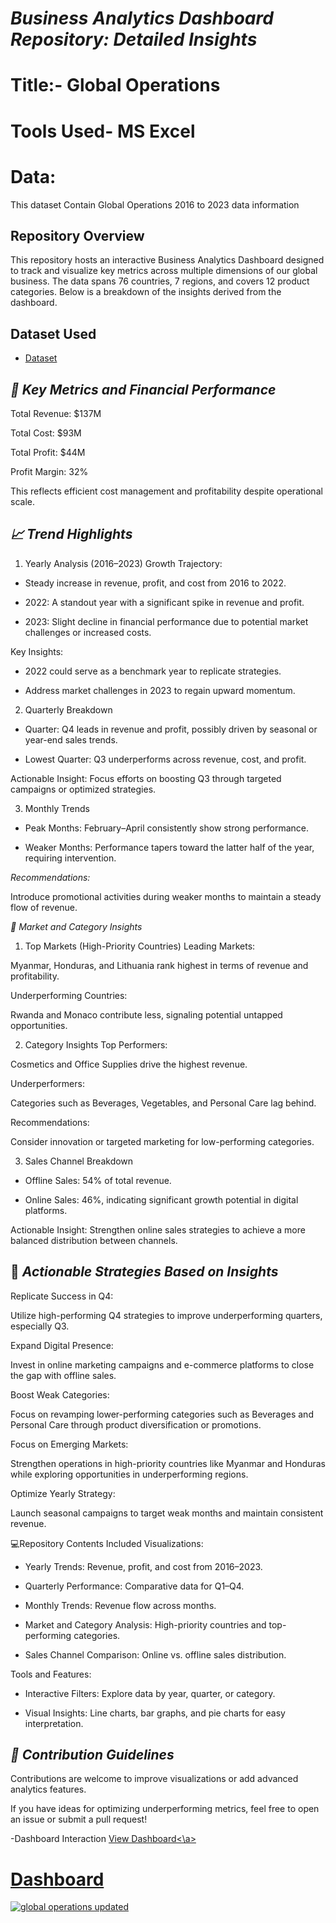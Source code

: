 # *Business Analytics Dashboard Repository: Detailed Insights* 

# Title:- Global Operations

# Tools Used- MS Excel 

# Data: 

This dataset Contain Global Operations 2016 to 2023 data information 

## Repository Overview
This repository hosts an interactive Business Analytics Dashboard designed to track and visualize key metrics across multiple dimensions of our global business. The data spans 76 countries, 7 regions, and covers 12 product categories. Below is a breakdown of the insights derived from the dashboard.

## Dataset Used
- <a href ="https://github.com/sowmyanalam/Excel-data-analysis-Dashboard/blob/main/Sales_18th%20Mar%202025.xlsx">Dataset</a>
## *🌟 Key Metrics and Financial Performance* 

Total Revenue: $137M

Total Cost: $93M

Total Profit: $44M

Profit Margin: 32%

This reflects efficient cost management and profitability despite operational scale.

## *📈 Trend Highlights* 

1. Yearly Analysis (2016–2023)
Growth Trajectory:

- Steady increase in revenue, profit, and cost from 2016 to 2022.

- 2022: A standout year with a significant spike in revenue and profit.

- 2023: Slight decline in financial performance due to potential market challenges or increased costs.

Key Insights:

- 2022 could serve as a benchmark year to replicate strategies.

- Address market challenges in 2023 to regain upward momentum.

2. Quarterly Breakdown
- Quarter: Q4 leads in revenue and profit, possibly driven by seasonal or year-end sales trends.

- Lowest Quarter: Q3 underperforms across revenue, cost, and profit.

Actionable Insight: Focus efforts on boosting Q3 through targeted campaigns or optimized strategies.

3. Monthly Trends
- Peak Months: February–April consistently show strong performance.

 - Weaker Months: Performance tapers toward the latter half of the year, requiring intervention.

 *Recommendations:* 

Introduce promotional activities during weaker months to maintain a steady flow of revenue.

*🛒 Market and Category Insights* 

1. Top Markets (High-Priority Countries)
Leading Markets:

Myanmar, Honduras, and Lithuania rank highest in terms of revenue and profitability.

Underperforming Countries:

Rwanda and Monaco contribute less, signaling potential untapped opportunities.

2. Category Insights
Top Performers:

Cosmetics and Office Supplies drive the highest revenue.

Underperformers:

Categories such as Beverages, Vegetables, and Personal Care lag behind.

Recommendations:

Consider innovation or targeted marketing for low-performing categories.

3. Sales Channel Breakdown
- Offline Sales: 54% of total revenue.

- Online Sales: 46%, indicating significant growth potential in digital platforms.

Actionable Insight: Strengthen online sales strategies to achieve a more balanced distribution between channels.

## 🚀 *Actionable Strategies Based on Insights* 

Replicate Success in Q4:

Utilize high-performing Q4 strategies to improve underperforming quarters, especially Q3.

Expand Digital Presence:

Invest in online marketing campaigns and e-commerce platforms to close the gap with offline sales.

Boost Weak Categories:

Focus on revamping lower-performing categories such as Beverages and Personal Care through product diversification or promotions.

Focus on Emerging Markets:

Strengthen operations in high-priority countries like Myanmar and Honduras while exploring opportunities in underperforming regions.

Optimize Yearly Strategy:

Launch seasonal campaigns to target weak months and maintain consistent revenue.

💻Repository Contents
Included Visualizations:

- Yearly Trends: Revenue, profit, and cost from 2016–2023.

- Quarterly Performance: Comparative data for Q1–Q4.

- Monthly Trends: Revenue flow across months.

- Market and Category Analysis: High-priority countries and top-performing categories.

- Sales Channel Comparison: Online vs. offline sales distribution.

Tools and Features:
- Interactive Filters: Explore data by year, quarter, or category.

- Visual Insights: Line charts, bar graphs, and pie charts for easy interpretation.

 ## *🎯 Contribution Guidelines* 

Contributions are welcome to improve visualizations or add advanced analytics features.

If you have ideas for optimizing underperforming metrics, feel free to open an issue or submit a pull request!

-Dashboard Interaction <a href="https://github.com/sowmyanalam/Excel-data-analysis-Dashboard/blob/main/global%20operations%20updated.jpg">View Dashboard<\a>

# Dashboard

![global operations updated](https://github.com/user-attachments/assets/646bc533-761f-4293-b7a6-febb90bb6ce5)


 


